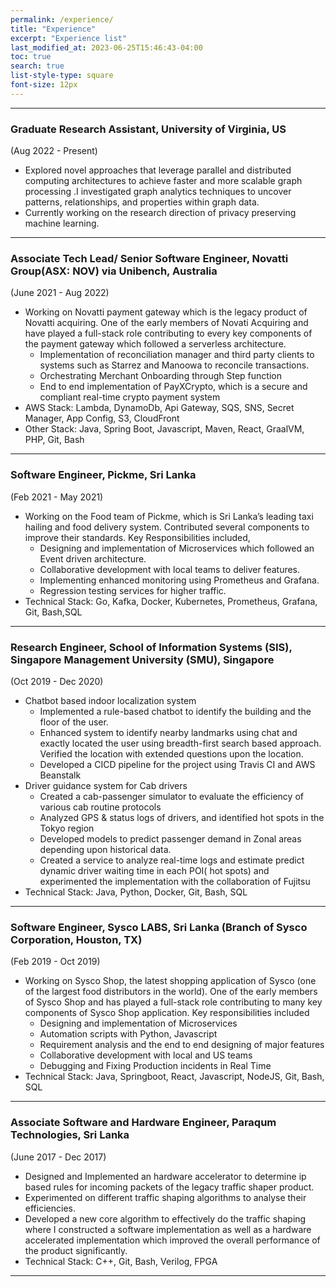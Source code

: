 ```yaml
---
permalink: /experience/
title: "Experience"
excerpt: "Experience list"
last_modified_at: 2023-06-25T15:46:43-04:00
toc: true
search: true
list-style-type: square
font-size: 12px
---
```


---

### Graduate Research Assistant, University of Virginia, US
(Aug 2022 - Present)

- Explored novel approaches that leverage parallel and distributed computing architectures to achieve faster and more scalable graph processing .I investigated graph analytics techniques to uncover patterns, relationships, and properties within graph data.
- Currently working on the research direction of privacy preserving machine learning.


---
### Associate Tech Lead/ Senior Software Engineer, Novatti Group(ASX: NOV) via Unibench, Australia
(June 2021 - Aug 2022)
- Working on Novatti payment gateway which is the legacy product of Novatti acquiring. One of the early members of Novati Acquiring and have played a full-stack role contributing to every key components of the payment gateway which followed a serverless architecture.
  - Implementation of reconciliation manager and third party clients to systems such as Starrez and Manoowa to reconcile transactions.
  - Orchestrating Merchant Onboarding through Step function
  - End to end implementation of PayXCrypto, which is a secure and compliant real-time crypto payment system
- AWS Stack: Lambda, DynamoDb, Api Gateway, SQS, SNS, Secret Manager, App Config, S3, CloudFront
- Other Stack: Java, Spring Boot,  Javascript, Maven, React, GraalVM, PHP, Git, Bash

---

### Software Engineer, Pickme, Sri Lanka
(Feb 2021 - May 2021)
- Working on the Food team of Pickme, which is Sri Lanka’s leading taxi hailing and food delivery system. Contributed several components to improve their standards. Key Responsibilities included,
  - Designing and implementation of Microservices which followed an Event driven architecture.
  - Collaborative development with local teams to deliver features.
  - Implementing enhanced monitoring using Prometheus and Grafana.
  - Regression testing services for higher traffic.
- Technical Stack:  Go, Kafka, Docker, Kubernetes, Prometheus, Grafana, Git, Bash,SQL

---

### Research Engineer, School of Information Systems (SIS), Singapore Management University (SMU), Singapore
(Oct 2019 - Dec 2020)
- Chatbot based indoor localization system
  - Implemented a rule-based chatbot to identify the building and the floor of the user.
  - Enhanced system to identify nearby landmarks using chat and exactly located the user using breadth-first search based approach. Verified the location with extended questions upon the location.
  - Developed a CICD pipeline for the project using Travis CI and AWS Beanstalk
- Driver guidance system for Cab drivers
  - Created a cab-passenger simulator to evaluate the efficiency of various cab routine protocols
  - Analyzed GPS & status logs of drivers, and identified hot spots in the Tokyo region
  - Developed models to predict passenger demand in Zonal areas depending upon historical data.
  - Created a service to analyze real-time logs and estimate predict dynamic driver waiting time in each POI( hot spots) and experimented the implementation with the collaboration of Fujitsu
- Technical Stack:  Java, Python, Docker, Git, Bash, SQL


---

### Software Engineer, Sysco LABS, Sri Lanka (Branch of Sysco Corporation, Houston, TX)
(Feb 2019 - Oct 2019)

- Working on Sysco Shop, the latest shopping application of Sysco (one of the largest food distributors in the world). One of the early members of Sysco Shop and has played a full-stack role contributing to many key components of Sysco Shop application. Key responsibilities included
  - Designing and implementation of Microservices
  - Automation scripts with Python, Javascript
  - Requirement analysis and the end to end designing of major features
  - Collaborative development with local and US teams
  - Debugging and Fixing Production incidents in Real Time
- Technical Stack: Java, Springboot, React, Javascript, NodeJS, Git, Bash, SQL


---

### Associate Software and Hardware Engineer, Paraqum Technologies, Sri Lanka
(June 2017 - Dec 2017)

- Designed and Implemented an hardware accelerator to determine ip based rules for incoming packets of the legacy traffic shaper product.
- Experimented on different traffic shaping algorithms to analyse their efficiencies.
- Developed a new core algorithm to effectively do the traffic shaping where I constructed a software implementation as well as a hardware accelerated implementation which improved the overall performance of the product significantly.
- Technical Stack: C++, Git, Bash, Verilog, FPGA
----